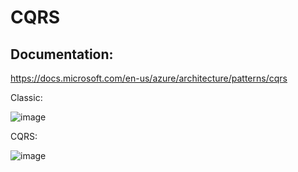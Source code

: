 # CQRS

## Documentation: 

https://docs.microsoft.com/en-us/azure/architecture/patterns/cqrs

Classic:

![image](https://user-images.githubusercontent.com/19981961/143213293-1d865d26-bef2-4386-9b73-8ac44c686d77.png)

CQRS: 

![image](https://user-images.githubusercontent.com/19981961/143213550-9d117e1e-e2fc-4729-9842-0afec1365a7e.png)
